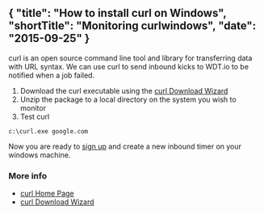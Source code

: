 {
  "title": "How to install curl on Windows",
  "shortTitle": "Monitoring curlwindows",
  "date": "2015-09-25"
}
---
curl is an open source command line tool and library for transferring data with URL syntax.  We can use curl to send inbound kicks to WDT.io to be notified when a job failed.

1. Download the curl executable using the [curl Download Wizard](http://curl.haxx.se/dlwiz/?type=bin)
2. Unzip the package to a local directory on the system you wish to monitor
3. Test curl

```batch
c:\curl.exe google.com
``` 

Now you are ready to [sign up](https://wdt.io/signup) and create a new inbound timer on your windows machine.

### More info

- [curl Home Page](http://curl.haxx.se/)
- [curl Download Wizard](http://curl.haxx.se/dlwiz/?type=bin)
